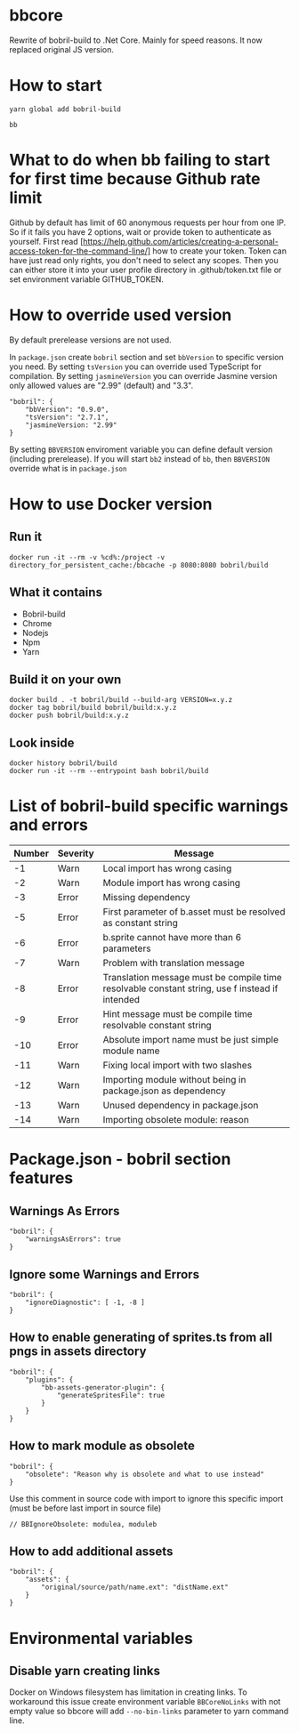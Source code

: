 # bbcore

Rewrite of bobril-build to .Net Core. Mainly for speed reasons. It now replaced original JS version.

# How to start

    yarn global add bobril-build

    bb

# What to do when bb failing to start for first time because Github rate limit

Github by default has limit of 60 anonymous requests per hour from one IP. So if it fails you have 2 options, wait or provide token to authenticate as yourself. First read [https://help.github.com/articles/creating-a-personal-access-token-for-the-command-line/] how to create your token. Token can have just read only rights, you don't need to select any scopes. Then you can either store it into your user profile directory in .github/token.txt file or set environment variable GITHUB_TOKEN.

# How to override used version

By default prerelease versions are not used.

In `package.json` create `bobril` section and set `bbVersion` to specific version you need. By setting `tsVersion` you can override used TypeScript for compilation. By setting `jasmineVersion` you can override Jasmine version only allowed values are "2.99" (default) and "3.3".

    "bobril": {
        "bbVersion": "0.9.0",
        "tsVersion": "2.7.1",
        "jasmineVersion: "2.99"
    }

By setting `BBVERSION` enviroment variable you can define default version (including prerelease). If you will start `bb2` instead of `bb`, then `BBVERSION` override what is in `package.json`

# How to use Docker version

## Run it

    docker run -it --rm -v %cd%:/project -v directory_for_persistent_cache:/bbcache -p 8080:8080 bobril/build

## What it contains

- Bobril-build
- Chrome
- Nodejs
- Npm
- Yarn

## Build it on your own

    docker build . -t bobril/build --build-arg VERSION=x.y.z
    docker tag bobril/build bobril/build:x.y.z
    docker push bobril/build:x.y.z

## Look inside

    docker history bobril/build
    docker run -it --rm --entrypoint bash bobril/build

# List of bobril-build specific warnings and errors

| Number | Severity | Message                                                                                        |
| ------ | -------- | ---------------------------------------------------------------------------------------------- |
| -1     | Warn     | Local import has wrong casing                                                                  |
| -2     | Warn     | Module import has wrong casing                                                                 |
| -3     | Error    | Missing dependency                                                                             |
| -5     | Error    | First parameter of b.asset must be resolved as constant string                                 |
| -6     | Error    | b.sprite cannot have more than 6 parameters                                                    |
| -7     | Warn     | Problem with translation message                                                               |
| -8     | Error    | Translation message must be compile time resolvable constant string, use f instead if intended |
| -9     | Error    | Hint message must be compile time resolvable constant string                                   |
| -10    | Error    | Absolute import name must be just simple module name                                           |
| -11    | Warn     | Fixing local import with two slashes                                                           |
| -12    | Warn     | Importing module without being in package.json as dependency                                   |
| -13    | Warn     | Unused dependency in package.json                                                              |
| -14    | Warn     | Importing obsolete module: reason                                                              |

# Package.json - bobril section features

## Warnings As Errors

    "bobril": {
        "warningsAsErrors": true
    }

## Ignore some Warnings and Errors

    "bobril": {
        "ignoreDiagnostic": [ -1, -8 ]
    }

## How to enable generating of **sprites.ts** from all pngs in assets directory

    "bobril": {
        "plugins": {
            "bb-assets-generator-plugin": {
                "generateSpritesFile": true
            }
        }
    }

## How to mark module as obsolete

    "bobril": {
        "obsolete": "Reason why is obsolete and what to use instead"
    }

Use this comment in source code with import to ignore this specific import (must be before last import in source file)

    // BBIgnoreObsolete: modulea, moduleb

## How to add additional assets

    "bobril": {
        "assets": {
            "original/source/path/name.ext": "distName.ext"
        }
    }

# Environmental variables

## Disable yarn creating links

Docker on Windows filesystem has limitation in creating links. To workaround this issue create environment variable `BBCoreNoLinks` with not empty value so bbcore will add `--no-bin-links` parameter to yarn command line.
